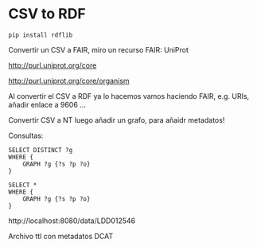 # CSV to RDF

`pip install rdflib`

Convertir un CSV a FAIR, miro un recurso FAIR: UniProt

http://purl.uniprot.org/core

http://purl.uniprot.org/core/organism

Al convertir el CSV a RDF ya lo hacemos vamos haciendo FAIR, e.g. URIs, añadir enlace a 9606 ... 

Convertir CSV a NT luego añadir un grafo, para añaidr metadatos!

Consultas:

```sparql
SELECT DISTINCT ?g 
WHERE {
    GRAPH ?g {?s ?p ?o}
}
```

```sparql
SELECT *
WHERE {
    GRAPH ?g {?s ?p ?o}
}
```

http://localhost:8080/data/LDD012546



Archivo ttl con metadatos DCAT
